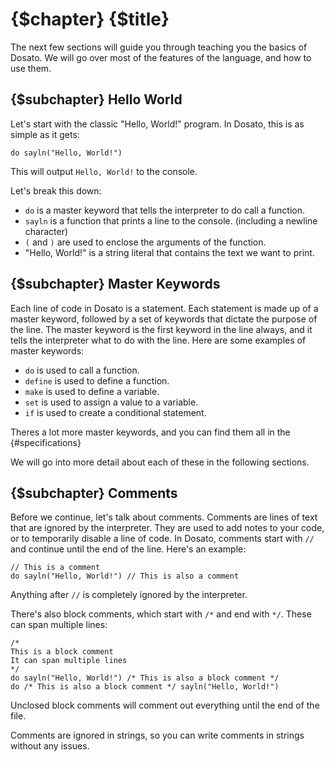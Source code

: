 # {$chapter} {$title}

The next few sections will guide you through teaching you the basics of Dosato. We will go over most of the features of the language, and how to use them.

## {$subchapter} Hello World

Let's start with the classic "Hello, World!" program. In Dosato, this is as simple as it gets:

```dosato
do sayln("Hello, World!")
```

This will output `Hello, World!` to the console.

Let's break this down:

- `do` is a master keyword that tells the interpreter to do call a function.
- `sayln` is a function that prints a line to the console. (including a newline character)
- `(` and `)` are used to enclose the arguments of the function.
- <c>"Hello, World!"</c> is a string literal that contains the text we want to print.

## {$subchapter} Master Keywords

Each line of code in Dosato is a statement. Each statement is made up of a master keyword, followed by a set of keywords that dictate the purpose of the line. The master keyword is the first keyword in the line always, and it tells the interpreter what to do with the line. Here are some examples of master keywords:

- `do` is used to call a function.
- `define` is used to define a function.
- `make` is used to define a variable.
- `set` is used to assign a value to a variable.
- `if` is used to create a conditional statement.

Theres a lot more master keywords, and you can find them all in the {#specifications}

We will go into more detail about each of these in the following sections.

## {$subchapter} Comments

Before we continue, let's talk about comments. Comments are lines of text that are ignored by the interpreter. They are used to add notes to your code, or to temporarily disable a line of code. In Dosato, comments start with `//` and continue until the end of the line. Here's an example:

```dosato
// This is a comment
do sayln("Hello, World!") // This is also a comment
```

Anything after `//` is completely ignored by the interpreter.

There's also block comments, which start with `/*` and end with `*/`. These can span multiple lines:

```dosato
/*
This is a block comment
It can span multiple lines
*/
do sayln("Hello, World!") /* This is also a block comment */
do /* This is also a block comment */ sayln("Hello, World!")
```

Unclosed block comments will comment out everything until the end of the file.

Comments are ignored in strings, so you can write comments in strings without any issues.